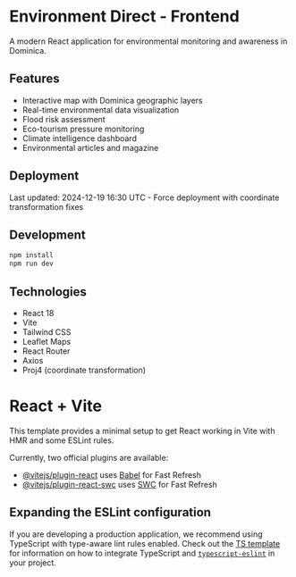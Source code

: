 # Environment Direct - Frontend

A modern React application for environmental monitoring and awareness in Dominica.

## Features

- Interactive map with Dominica geographic layers
- Real-time environmental data visualization
- Flood risk assessment
- Eco-tourism pressure monitoring
- Climate intelligence dashboard
- Environmental articles and magazine

## Deployment

Last updated: 2024-12-19 16:30 UTC - Force deployment with coordinate transformation fixes

## Development

```bash
npm install
npm run dev
```

## Technologies

- React 18
- Vite
- Tailwind CSS
- Leaflet Maps
- React Router
- Axios
- Proj4 (coordinate transformation)

# React + Vite

This template provides a minimal setup to get React working in Vite with HMR and some ESLint rules.

Currently, two official plugins are available:

- [@vitejs/plugin-react](https://github.com/vitejs/vite-plugin-react/blob/main/packages/plugin-react) uses [Babel](https://babeljs.io/) for Fast Refresh
- [@vitejs/plugin-react-swc](https://github.com/vitejs/vite-plugin-react/blob/main/packages/plugin-react-swc) uses [SWC](https://swc.rs/) for Fast Refresh

## Expanding the ESLint configuration

If you are developing a production application, we recommend using TypeScript with type-aware lint rules enabled. Check out the [TS template](https://github.com/vitejs/vite/tree/main/packages/create-vite/template-react-ts) for information on how to integrate TypeScript and [`typescript-eslint`](https://typescript-eslint.io) in your project.
